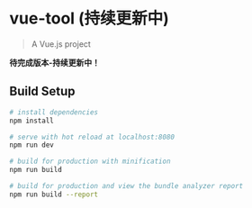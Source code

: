 # vue-tool (持续更新中)

> A Vue.js project

**待完成版本-持续更新中！**

## Build Setup

``` bash
# install dependencies
npm install

# serve with hot reload at localhost:8080
npm run dev

# build for production with minification
npm run build

# build for production and view the bundle analyzer report
npm run build --report
```

